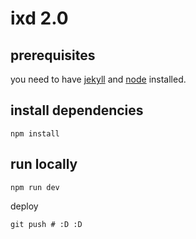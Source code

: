 
# ixd 2.0

##  prerequisites
you need to have [jekyll](https://jekyllrb.com/docs/installation) and [node](https://nodejs.org/en/) installed.



## install dependencies

```
npm install
```

## run locally
```
npm run dev
```

deploy
```
git push # :D :D
```

